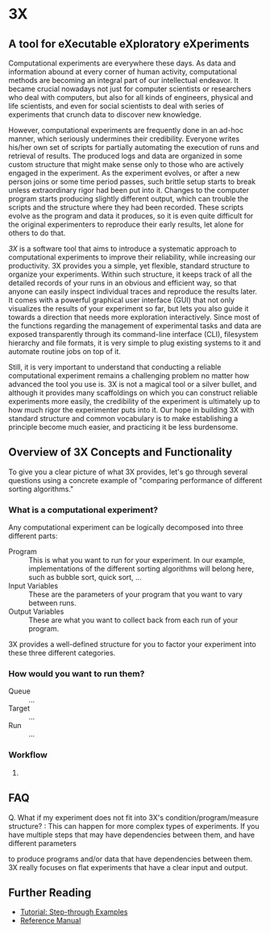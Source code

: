 # <i class="icon-beaker"></i> 3X
## A tool for eXecutable eXploratory eXperiments
<link rel="stylesheet" type="text/css" href="http://netdna.bootstrapcdn.com/font-awesome/3.0.2/css/font-awesome.css">

Computational experiments are everywhere these days.  As data and information
abound at every corner of human activity, computational methods are becoming
an integral part of our intellectual endeavor.  It became crucial nowadays not
just for computer scientists or researchers who deal with computers, but also
for all kinds of engineers, physical and life scientists, and even for social
scientists to deal with series of experiments that crunch data to discover new
knowledge.

However, computational experiments are frequently done in an ad-hoc manner,
which seriously undermines their credibility.  Everyone writes his/her own set
of scripts for partially automating the execution of runs and retrieval of
results.  The produced logs and data are organized in some custom structure
that might make sense only to those who are actively engaged in the experiment.
As the experiment evolves, or after a new person joins or some time period
passes, such brittle setup starts to break unless extraordinary rigor had been
put into it.  Changes to the computer program starts producing slightly
different output, which can trouble the scripts and the structure where they
had been recorded.  These scripts evolve as the program and data it produces,
so it is even quite difficult for the original experimenters to reproduce their
early results, let alone for others to do that.
<!-- Without a systematic
approach, Initial assumptions predetermine many parts of the experiment setup,
and flexibility is not the  so it is not trivial to incrementally change the
set of input parameters or output measures based on preliminary results.  -->

*3X* is a software tool that aims to introduce a systematic approach to
computational experiments to improve their reliability, while increasing
our productivity.  3X provides you a simple, yet flexible, standard
structure to organize your experiments.  Within such structure, it keeps track
of all the detailed records of your runs in an obvious and efficient way, so
that anyone can easily inspect individual traces and reproduce the results
later.  It comes with a powerful graphical user interface (GUI) that not only
visualizes the results of your experiment so far, but lets you also guide it
towards a direction that needs more exploration interactively.  Since most of
the functions regarding the management of experimental tasks and data are
exposed transparently through its command-line interface (CLI), filesystem
hierarchy and file formats, it is very simple to plug existing systems to it
and automate routine jobs on top of it.

Still, it is very important to understand that conducting a reliable
computational experiment remains a challenging problem no matter how advanced
the tool you use is.  3X is not a magical tool or a silver bullet, and although
it provides many scaffoldings on which you can construct reliable experiments
more easily, the credibility of the experiment is ultimately up to how much
rigor the experimenter puts into it.  Our hope in building 3X with standard
structure and common vocabulary is to make establishing a principle become
much easier, and practicing it be less burdensome.


## Overview of 3X Concepts and Functionality

To give you a clear picture of what 3X provides, let's go through several
questions using a concrete example of "comparing performance of different
sorting algorithms."

### What is a computational experiment?

Any computational experiment can be logically decomposed into three different
parts:

<dl>

<dt>Program</dt>
<dd>
This is what you want to run for your experiment.  In our example,
implementations of the different sorting algorithms will belong here, such as
bubble sort, quick sort, ...
</dd>

<dt>Input Variables</dt>
<dd>
These are the parameters of your program that you want to vary between runs.
</dd>

<dt>Output Variables</dt>
<dd>
These are what you want to collect back from each run of your program.
</dd>

</dl>

3X provides a well-defined structure for you to factor your experiment into
these three different categories.


### How would you want to run them?

<dl>

<dt>Queue</dt>
<dd>
...
</dd>

<dt>Target</dt>
<dd>
... 
</dd>

<dt>Run</dt>
<dd>
... 
</dd>

</dl>

### Workflow

1. 


## FAQ

Q. What if my experiment does not fit into 3X's condition/program/measure structure?
: This can happen for more complex types of experiments.
If you have multiple steps that may have dependencies between them, and
have different parameters

to produce  programs and/or data that have
dependencies between them.
3X really focuses on flat experiments that have a clear input and output.



## Further Reading

* [Tutorial: Step-through Examples](docs/Tutorial.md)
* [Reference Manual](docs/manual/#readme)

